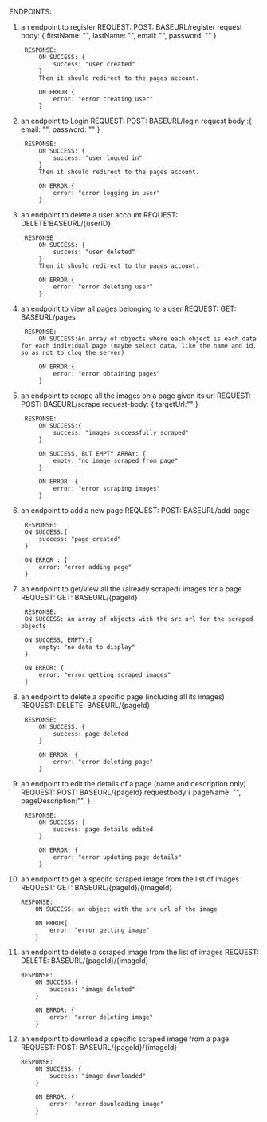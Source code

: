 ENDPOINTS:

1. an endpoint to register
        REQUEST:
            POST: BASEURL/register
            request body: {
                firstName: "", 
                lastName: "", 
                email: "", 
                password: ""
            }
        
        RESPONSE:
            ON SUCCESS: {
                success: "user created"
            }
            Then it should redirect to the pages account.
            
            ON ERROR:{
                error: "error creating user"
            }

2. an endpoint to Login
        REQUEST:
            POST: BASEURL/login
            request body :{
                email: "",
                password: ""
            }
        
        RESPONSE:
            ON SUCCESS: {
                success: "user logged in"
            }
            Then it should redirect to the pages account.
            
            ON ERROR:{
                error: "error logging in user"
            }
   
3. an endpoint to delete a user account
        REQUEST:
            DELETE:BASEURL/{userID}
        
        RESPONSE
            ON SUCCESS: {
                success: "user deleted"
            }
            Then it should redirect to the pages account.
            
            ON ERROR:{
                error: "error deleting user"
            }
    
4. an endpoint to view all pages belonging to a user
        REQUEST:
            GET: BASEURL/pages
        
        RESPONSE:
            ON SUCCESS:An array of objects where each object is each data for each individual page (maybe select data, like the name and id, so as not to clog the server)
            
            ON ERROR:{
                error: "error obtaining pages"
            }

5. an endpoint to scrape all the images on a page given its url
        REQUEST:
            POST: BASEURL/scrape
            request-body: {
                targetUrl:""
            }

        RESPONSE:
            ON SUCCESS:{
                success: "images successfully scraped"
            }

            ON SUCCESS, BUT EMPTY ARRAY: {
                empty: "no image scraped from page"
            }

            ON ERROR: {
                error: "error scraping images"
            }


6. an endpoint to add a new page
        REQUEST:
            POST: BASEURL/add-page
        
        RESPONSE:
        ON SUCCESS:{
            success: "page created"
        }

        ON ERROR : {
            error: "error adding page"
        }

7. an endpoint to get/view all the (already scraped) images for a page
        REQUEST:
            GET: BASEURL/{pageId}

        RESPONSE:
        ON SUCCESS: an array of objects with the src url for the scraped objects
        
        ON SUCCESS, EMPTY:{
            empty: "no data to display"
        }

        ON ERROR: {
            error: "error getting scraped images"
        }

8. an endpoint to delete a specific page (including all its images)
        REQUEST:
            DELETE: BASEURL/{pageId}

        RESPONSE:
            ON SUCCESS: {
                success: page deleted
            }

            ON ERROR: {
                error: "error deleting page"
            }

9. an endpoint to edit the details of a page (name and description only)
        REQUEST:
            POST: BASEURL/{pageId}
            requestbody:{
                pageName: "",
                pageDescription:"",
            }

        RESPONSE:
            ON SUCCESS: {
                success: page details edited
            }

            ON ERROR: {
                error: "error updating page details"
            }

10. an endpoint to get a specifc scraped image from the list of images
        REQUEST:
            GET: BASEURL/{pageId}/{imageId}
        
        RESPONSE:
            ON SUCCESS: an object with the src url of the image

            ON ERROR{
                error: "error getting image"
            }

11. an endpoint to delete a scraped image from the list of images
        REQUEST:
            DELETE: BASEURL/{pageId}/{imageId}
        
        RESPONSE:
            ON SUCCESS:{
                success: "image deleted"
            }

            ON ERROR: {
                error: "error deleting image"
            }


12. an endpoint to download a specific scraped image from a page
        REQUEST:
            POST: BASEURL/{pageId}/{imageId}
        
        RESPONSE:
            ON SUCCESS: {
                success: "image downloaded"
            }

            ON ERROR: {
                error: "error downloading image"
            }


   
